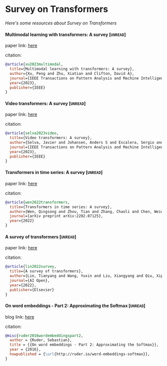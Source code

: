 # Survey on Transformers
*Here's some resources about Survey on Transformers*


#### Multimodal learning with transformers: A survey [`UNREAD`]

paper link: [here](https://ieeexplore.ieee.org/iel7/34/4359286/10123038.pdf)

citation: 
```bibtex
@article{xu2023multimodal,
  title={Multimodal learning with transformers: A survey},
  author={Xu, Peng and Zhu, Xiatian and Clifton, David A},
  journal={IEEE Transactions on Pattern Analysis and Machine Intelligence},
  year={2023},
  publisher={IEEE}
}
```
    


#### Video transformers: A survey [`UNREAD`]

paper link: [here](https://arxiv.org/pdf/2201.05991)

citation: 
```bibtex
@article{selva2023video,
  title={Video transformers: A survey},
  author={Selva, Javier and Johansen, Anders S and Escalera, Sergio and Nasrollahi, Kamal and Moeslund, Thomas B and Clap{\'e}s, Albert},
  journal={IEEE Transactions on Pattern Analysis and Machine Intelligence},
  year={2023},
  publisher={IEEE}
}
```
    


#### Transformers in time series: A survey [`UNREAD`]

paper link: [here](https://arxiv.org/pdf/2202.07125)

citation: 
```bibtex
@article{wen2022transformers,
  title={Transformers in time series: A survey},
  author={Wen, Qingsong and Zhou, Tian and Zhang, Chaoli and Chen, Weiqi and Ma, Ziqing and Yan, Junchi and Sun, Liang},
  journal={arXiv preprint arXiv:2202.07125},
  year={2022}
}
```

#### A survey of transformers [`UNREAD`]

paper link: [here](https://www.sciencedirect.com/science/article/pii/S2666651022000146)

citation: 
```bibtex
@article{lin2022survey,
  title={A survey of transformers},
  author={Lin, Tianyang and Wang, Yuxin and Liu, Xiangyang and Qiu, Xipeng},
  journal={AI Open},
  year={2022},
  publisher={Elsevier}
}
```


#### On word embeddings - Part 2: Approximating the Softmax [`UNREAD`]

blog link: [here](https://www.ruder.io/word-embeddings-softmax/)

citation:
```bibtex
@misc{ruder2016wordembeddingspart2,
  author = {Ruder, Sebastian},
  title = {{On word embeddings - Part 2: Approximating the Softmax}},
  year = {2016},
  howpublished = {\url{http://ruder.io/word-embeddings-softmax}},
}
```
     